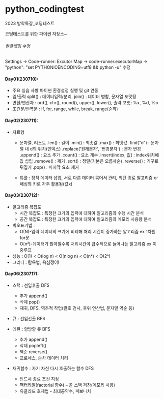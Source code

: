 # python_codingtest

2023 방학특강\_코딩테스트

코딩테스트를 위한 파이썬 저장소~

###### 한글깨짐 수정

Settings -> Code-runner: Excutor Map -> code-runner.executorMap -> "python": "set PYTHONIOENCODING=utf8 && python -u" 수정

#### Day01(230710):

- 주요 실습 사항 파이썬 환경설정 실행 및 git 연동
- 입/출력 split() : 데이터입력/분리, join() : 데이터 병합, 문자열 포맷팅
- 변환/연산자 : ord(), chr(), round(), upper(), lower(), 출력 포맷: %x, %d, %o
- 조건문/반복문 : if, for, range, while, break, range(순회)

#### Day02(230711):

- 자료형

  - 문자열, 리스트
    .len() : 길이
    .min() : 최솟값
    .max() : 최댓값
    .find("d") : 문자열 내 d의 위치(인덱스)
    .replace('원래문자', '변경문자') : 문자 변경
    .append() : 요소 추가
    .count() : 요소 개수
    .insert(index, 값) : index위치에 값 삽입
    .remove() : 제거
    .sort() : 정렬(기본은 오름차순)
    .reverse() : 거꾸로 뒤집기
    .pop() : 마지막 요소 제거

  - 튜플 : 정적 데이터 삽입, 서로 다른 데이터 묶어서 관리, 최단 경로 알고리즘 or 해싱의 키로 자주 활용됨(값x)

#### Day03(230712):

- 알고리즘 복잡도
  - 시간 복잡도 : 특정한 크기의 입력에 대하여 알고리즘의 수행 시간 분석
  - 공간 복잡도 : 특정한 크기의 입력에 대하여 알고리즘의 메모리 사용량 분석
- 빅오표기법 :
  - O(N)-입력 데이터의 크기에 비례해 처리 시간이 증가하는 알고리즘 ex 1차원 for문
  - O(n²)-데이터가 많아질수록 처리시간이 급수적으로 늘어나는 알고리즘 ex 이중루프
- 성능 : O(1) < O(log n) < O(nlog n) < O(n²) < O(2ⁿ)
- 그리디 : 탐욕법, 욕심쟁이!

#### Day06(230717):

- 스택 : 선입후출 DFS

  - 추가 append()
  - 삭제 pop()
  - 재귀, DFS, 역추적 작업(괄호 검사, 후위 연산법, 문자열 역순 등)

- 큐 : 선입선출 BFS
- 데큐 : 양방향 큐 BFS

  - 추가 append()
  - 삭제 popleft()
  - 역순 reverse()
  - 프로세스, 순차 데이터 처리

- 재귀함수 : 자기 자신 다시 호출하는 함수 DFS
  - 반드시 종료 조건 지정
  - 팩터리얼(factorial 함수) – 콜 스택 저장(메모리 사용)
  - 유클리드 호제법 - 최대공약수, 피보나치
